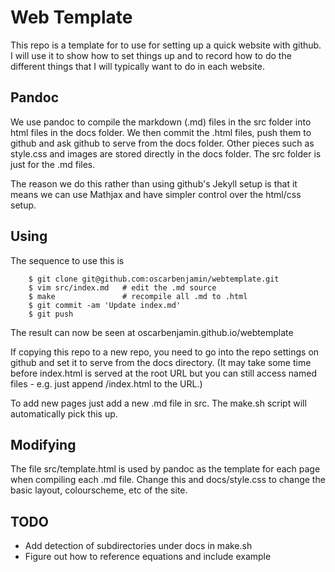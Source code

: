 Web Template
============

This repo is a template for to use for setting up a quick website with github.
I will use it to show how to set things up and to record how to do the
different things that I will typically want to do in each website.

Pandoc
------

We use pandoc to compile the markdown (.md) files in the src folder into html
files in the docs folder. We then commit the .html files, push them to github
and ask github to serve from the docs folder. Other pieces such as style.css
and images are stored directly in the docs folder. The src folder is just for
the .md files.

The reason we do this rather than using github's Jekyll setup is that it means
we can use Mathjax and have simpler control over the html/css setup.

Using
-----

The sequence to use this is
```
    $ git clone git@github.com:oscarbenjamin/webtemplate.git
    $ vim src/index.md   # edit the .md source
    $ make               # recompile all .md to .html
    $ git commit -am 'Update index.md'
    $ git push
```

The result can now be seen at oscarbenjamin.github.io/webtemplate

If copying this repo to a new repo, you need to go into the repo settings on
github and set it to serve from the docs directory. (It may take some time
before index.html is served at the root URL but you can still access named
files - e.g. just append /index.html to the URL.)

To add new pages just add a new .md file in src. The make.sh script will
automatically pick this up.

Modifying
---------

The file src/template.html is used by pandoc as the template for each page
when compiling each .md file. Change this and docs/style.css to change the
basic layout, colourscheme, etc of the site.

TODO
----

* Add detection of subdirectories under docs in make.sh
* Figure out how to reference equations and include example
